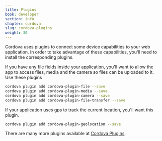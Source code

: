 ```yaml
---
title: Plugins
book: developer
section: info
chapter: cordova
slug: cordova-plugins
weight: 30
---
```

Cordova uses plugins to connect some device capabilities to your web application. In order to take advantage of these capabilities, you'll need to install the corresponding plugins.

If you have any file fields inside your application, you'll want to allow the app to access files, media and the camera so files can be uploaded to it. Use these plugins

```bash
cordova plugin add cordova-plugin-file --save
cordova plugin add cordova-plugin-media --save
cordova plugin add cordova-plugin-camera --save
cordova plugin add cordova-plugin-file-transfer --save
```

If your application uses gps to track the current location, you'll want this plugin.

```bash
cordova plugin add cordova-plugin-geolocation --save
```

There are many more plugins available at [Cordova Plugins](https://cordova.apache.org/plugins/).
